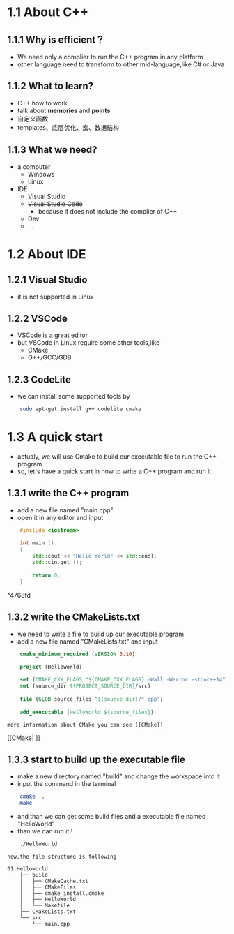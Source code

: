 # 1.1 About C++
## 1.1.1 Why is efficient？
- We need only a complier to run the C++ program in any platform
- other language need to transform to other mid-language,like C# or Java

## 1.1.2 What to learn?
- C++ how to work
- talk about **memories** and **points**
- 自定义函数
- templates、底层优化、宏、数据结构

## 1.1.3 What we need?
- a computer
	- Windows
	- Linux
- IDE
	- Visual Studio
	- ~~Visual Studio Code~~
		- because it does not include the complier of C++
	- Dev
	- ...

# 1.2 About IDE
## 1.2.1 Visual Studio
- it is not supported in Linux

## 1.2.2 VSCode
- VSCode is a great editor
- but VSCode in Linux require some other tools,like
	- CMake
	- G++/GCC/GDB

## 1.2.3 CodeLite
- we can install some supported tools by
```bash
	sudo apt-get install g++ codelite cmake
```

# 1.3 A quick start
- actualy, we will use Cmake to build our executable file to run the C++ program
- so, let's have a quick start in how to write a C++ program and run it

## 1.3.1 write the C++ program
- add a new file named "main.cpp"
- open it in any editor and input
```C++
	#include <iostream>

	int main ()
	{
		std::cout << "Hello World" << std::endl;
		std::cin.get ();
	
		return 0;
	}
```

^4768fd

## 1.3.2 write the CMakeLists.txt
- we need to write a file to build up our executable program
- add a new file named "CMakeLists.txt" and input
```CMake
	cmake_minimum_required (VERSION 3.10)

	project (Helloworld)
	
	set (CMAKE_CXX_FLAGS "${CMAKE_CXX_FLAGS} -Wall -Werror -std=c++14")
	set (source_dir ${PROJECT_SOURCE_DIR}/src)
	
	file (GLOB source_files "${source_dir}/*.cpp")
	
	add_executable (HelloWorld ${source_files})
```
```ad-tip
more information about CMake you can see [[CMake]]
```
[[CMake| ]]
## 1.3.3 start to build up the executable file
- make a new directory named "build" and change the workspace into it
- input the command in the terminal
```bash
	cmake ..
	make
```
- and than we can get some build files and a executable file named "HelloWorld"
- than we can run it !
```bash
	./HelloWorld
```

```ad-tip
now,the file structure is following
```
```
01.Helloworld.
	├── build
	│   ├── CMakeCache.txt
	│   ├── CMakeFiles
	│   ├── cmake_install.cmake
	│   ├── HelloWorld
	│   └── Makefile
	├── CMakeLists.txt
	└── src
		└── main.cpp
```
